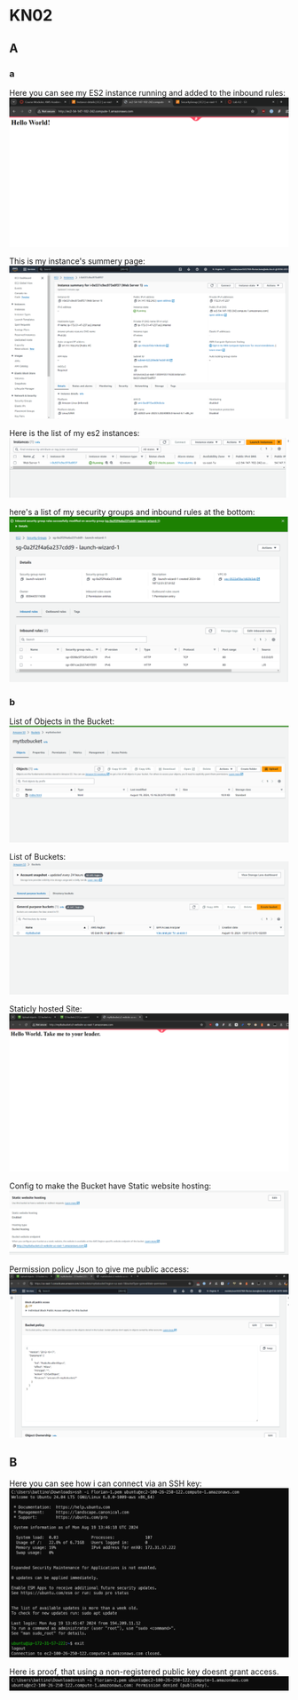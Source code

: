 # KN02
## A
### a
Here you can see my ES2 instance running and added to the inbound rules:
![alt text](image-6.png)

This is my instance's summery page:
![alt text](image-7.png)

Here is the list of my es2 instances:
![alt text](image-8.png)

here's a list of my security groups and inbound rules at the bottom:
![alt text](image-9.png)
### b
List of Objects in the Bucket:
![alt text](image-10.png)

List of Buckets:
![alt text](image-11.png)

Staticly hosted Site:
![alt text](image-12.png)

Config to make the Bucket have Static website hosting:
![alt text](image-13.png)

Permission policy Json to give me public access:
![alt text](image-14.png)

## B
Here you can see how i can connect via an SSH key:
![alt text](image-15.png)

Here is proof, that using a non-registered public key doesnt grant access.
![alt text](image-16.png)